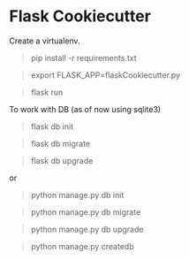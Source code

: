 # Flask Cookiecutter

Create a virtualenv.
> pip install -r requirements.txt 

> export FLASK_APP=flaskCookiecutter.py 

> flask run 

To work with DB (as of now using sqlite3)
> flask db init 

> flask db migrate 

> flask db upgrade 

or

> python manage.py db init

> python manage.py db migrate

> python manage.py db upgrade

> python manage.py createdb
